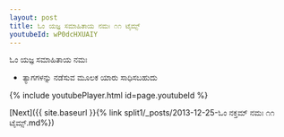 ```yaml
---
layout: post
title: ಓಂ ಯಜ್ಞ ಸಮಾಹಿತಾಯ ನಮಃ ೧೧ ಟೈಮ್ಸ್
youtubeId: wP0dcHXUAIY
---
```

 
 
 ಓಂ ಯಜ್ಞ ಸಮಾಹಿತಾಯ ನಮಃ  
 
 -  ತ್ಯಾಗಗಳನ್ನು ನಡೆಸುವ ಮೂಲಕ ಯಾರು ಸಾಧಿಸಬಹುದು 
 
  
 
  
 
 
 
 
 
 


{% include youtubePlayer.html id=page.youtubeId %}
 
[Next]({{ site.baseurl }}{% link  split1/_posts/2013-12-25-ಓಂ ನಕ್ತಮ್ ನಮಃ ೧೧ ಟೈಮ್ಸ್.md%})
 
